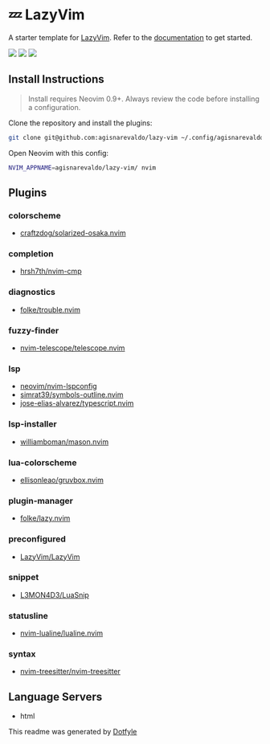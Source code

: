 # 💤 LazyVim

A starter template for [LazyVim](https://github.com/LazyVim/LazyVim).
Refer to the [documentation](https://lazyvim.github.io/installation) to get started.

<a href="https://dotfyle.com/agisnarevaldo/lazy-vim"><img src="https://dotfyle.com/agisnarevaldo/lazy-vim/badges/plugins?style=flat" /></a>
<a href="https://dotfyle.com/agisnarevaldo/lazy-vim"><img src="https://dotfyle.com/agisnarevaldo/lazy-vim/badges/leaderkey?style=flat" /></a>
<a href="https://dotfyle.com/agisnarevaldo/lazy-vim"><img src="https://dotfyle.com/agisnarevaldo/lazy-vim/badges/plugin-manager?style=flat" /></a>


## Install Instructions

 > Install requires Neovim 0.9+. Always review the code before installing a configuration.

Clone the repository and install the plugins:

```sh
git clone git@github.com:agisnarevaldo/lazy-vim ~/.config/agisnarevaldo/lazy-vim
```

Open Neovim with this config:

```sh
NVIM_APPNAME=agisnarevaldo/lazy-vim/ nvim
```

## Plugins

### colorscheme

+ [craftzdog/solarized-osaka.nvim](https://dotfyle.com/plugins/craftzdog/solarized-osaka.nvim)
### completion

+ [hrsh7th/nvim-cmp](https://dotfyle.com/plugins/hrsh7th/nvim-cmp)
### diagnostics

+ [folke/trouble.nvim](https://dotfyle.com/plugins/folke/trouble.nvim)
### fuzzy-finder

+ [nvim-telescope/telescope.nvim](https://dotfyle.com/plugins/nvim-telescope/telescope.nvim)
### lsp

+ [neovim/nvim-lspconfig](https://dotfyle.com/plugins/neovim/nvim-lspconfig)
+ [simrat39/symbols-outline.nvim](https://dotfyle.com/plugins/simrat39/symbols-outline.nvim)
+ [jose-elias-alvarez/typescript.nvim](https://dotfyle.com/plugins/jose-elias-alvarez/typescript.nvim)
### lsp-installer

+ [williamboman/mason.nvim](https://dotfyle.com/plugins/williamboman/mason.nvim)
### lua-colorscheme

+ [ellisonleao/gruvbox.nvim](https://dotfyle.com/plugins/ellisonleao/gruvbox.nvim)
### plugin-manager

+ [folke/lazy.nvim](https://dotfyle.com/plugins/folke/lazy.nvim)
### preconfigured

+ [LazyVim/LazyVim](https://dotfyle.com/plugins/LazyVim/LazyVim)
### snippet

+ [L3MON4D3/LuaSnip](https://dotfyle.com/plugins/L3MON4D3/LuaSnip)
### statusline

+ [nvim-lualine/lualine.nvim](https://dotfyle.com/plugins/nvim-lualine/lualine.nvim)
### syntax

+ [nvim-treesitter/nvim-treesitter](https://dotfyle.com/plugins/nvim-treesitter/nvim-treesitter)
## Language Servers

+ html


 This readme was generated by [Dotfyle](https://dotfyle.com)
